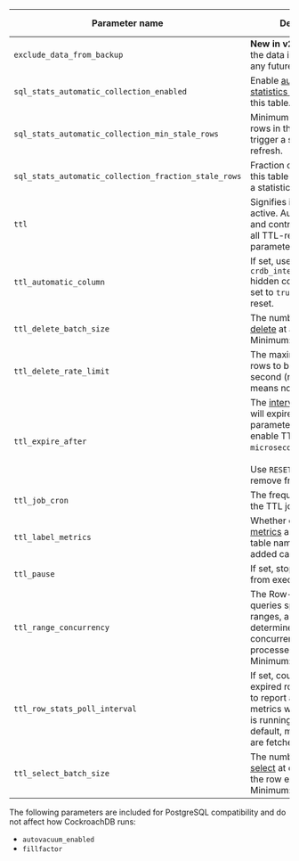|                    Parameter name                    |                                                                                   Description                                                                                    |            Data type             | Default value |
|------------------------------------------------------|----------------------------------------------------------------------------------------------------------------------------------------------------------------------------------|----------------------------------|---------------|
| `exclude_data_from_backup`                           | **New in v22.1:** Excludes the data in this table from any future backups.                                                                                                       | Boolean                          | `false`       |
| `sql_stats_automatic_collection_enabled`             | Enable [automatic statistics collection](cost-based-optimizer.html#enable-and-disable-automatic-statistics-collection-for-tables) for this table.                                | Boolean                          | `true`        |
| `sql_stats_automatic_collection_min_stale_rows`      | Minimum number of stale rows in this table that will trigger a statistics refresh.                                                                                               | Integer                          | 500           |
| `sql_stats_automatic_collection_fraction_stale_rows` | Fraction of stale rows in this table that will trigger a statistics refresh.                                                                                                     | Float                            | 0.2           |
| `ttl`                                                | Signifies if a TTL is active. Automatically set and controls the reset of all TTL-related storage parameters.                                                                    | N/A                              | N/A           |
| `ttl_automatic_column`                               | If set, use the value of the `crdb_internal_expiration` hidden column. Always set to `true` and cannot be reset.                                                                 | Boolean                          | `true`        |
| `ttl_delete_batch_size`                              | The number of rows to [delete](delete.html) at a time. Minimum: `1`.                                                                                                             | Integer                          | `100`         |
| `ttl_delete_rate_limit`                              | The maximum number of rows to be deleted per second (rate limit). `0` means no limit.                                                                                            | Integer                          | `0`           |
| `ttl_expire_after`                                   | The [interval](interval.html) when a TTL will expire. This parameter is required to enable TTL. Minimum: `'1 microsecond'`.<br/><br/>Use `RESET (ttl)` to remove from the table. | Interval                         | N/A           |
| `ttl_job_cron`                                       | The frequency at which the TTL job runs.                                                                                                                                         | [CRON syntax](https://cron.help) | `'@hourly'`   |
| `ttl_label_metrics`                                  | Whether or not [TTL metrics](row-level-ttl.html#ttl-metrics) are labelled by table name (at the risk of added cardinality).                                                      | Boolean                          | `false`       |
| `ttl_pause`                                          | If set, stops the TTL job from executing.                                                                                                                                        | Boolean                          | `false`       |
| `ttl_range_concurrency`                              | The Row-Level TTL queries split up scans by ranges, and this determines how many concurrent ranges are processed at a time. Minimum: `1`.                                        | Integer                          | `1`           |
| `ttl_row_stats_poll_interval`                        | If set, counts rows and expired rows on the table to report as Prometheus metrics while the TTL job is running. Unset by default, meaning no stats are fetched and reported.     | Interval                         | N/A           |
| `ttl_select_batch_size`                              | The number of rows to [select](select-clause.html) at one time during the row expiration check. Minimum: `1`.                                                                    | Integer                          | `500`         |

The following parameters are included for PostgreSQL compatibility and do not affect how CockroachDB runs:

- `autovacuum_enabled`
- `fillfactor`
